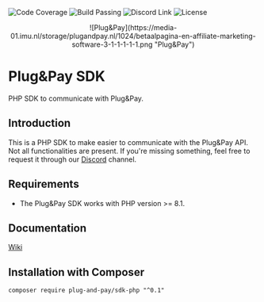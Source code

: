 ![Code Coverage](https://img.shields.io/badge/coverage-99%25-brightgreen)
![Build Passing](https://img.shields.io/badge/build-passing-brightgreen)
![Discord Link](https://img.shields.io/discord/962985093129981972)
![License](https://img.shields.io/badge/license-MIT-green)

<p align="center">
    ![Plug&Pay](https://media-01.imu.nl/storage/plugandpay.nl/1024/betaalpagina-en-affiliate-marketing-software-3-1-1-1-1-1.png "Plug&Pay")
</p>

# Plug&Pay SDK 
PHP SDK to communicate with Plug&Pay.

## Introduction

This is a PHP SDK to make easier to communicate with the Plug&Pay API. Not all functionalities are present. If you're missing something, feel free to request it through our [Discord](https://discord.gg/PHuj4gnPX7) channel.

## Requirements

- The Plug&Pay SDK works with PHP version >= 8.1.

## Documentation

[Wiki](https://github.com/plug-and-pay/sdk-php/wiki)

## Installation with Composer

`composer require plug-and-pay/sdk-php "^0.1"`

